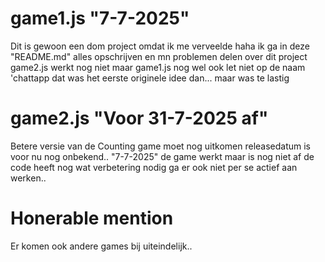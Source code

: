 # game1.js "7-7-2025"
Dit is gewoon een dom project omdat ik me verveelde haha ik ga in deze "README.md" alles opschrijven en mn problemen delen over dit project
game2.js werkt nog niet maar game1.js nog wel ook let niet op de naam 'chattapp dat was het eerste originele idee dan... maar was te lastig

# game2.js "Voor 31-7-2025 af"
Betere versie van de Counting game moet nog uitkomen releasedatum is voor nu nog onbekend..
"7-7-2025" de game werkt maar is nog niet af de code heeft nog wat verbetering nodig ga er ook niet per se actief aan werken..

# Honerable mention 
Er komen ook andere games bij uiteindelijk..
